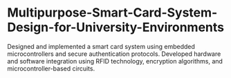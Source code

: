 # Multipurpose-Smart-Card-System-Design-for-University-Environments
Designed and implemented a smart card system using embedded microcontrollers and secure  authentication protocols.  Developed hardware and software integration using RFID technology, encryption algorithms, and  microcontroller-based circuits.

